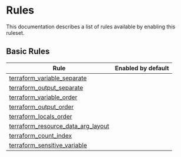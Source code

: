 # Rules

This documentation describes a list of rules available by enabling this ruleset.

## Basic Rules

| Rule                                                                              |Enabled by default|
|-----------------------------------------------------------------------------------| --- |
| [terraform_variable_separate](rules/terraform_variable_separate.md)               ||
| [terraform_output_separate](rules/terraform_output_separate.md)                   ||
| [terraform_variable_order](rules/terraform_variable_order.md)                     ||
| [terraform_output_order](rules/terraform_output_order.md)                         ||
| [terraform_locals_order](rules/terraform_locals_order.md)                         ||
| [terraform_resource_data_arg_layout](rules/terraform_resource_data_arg_layout.md) ||
| [terraform_count_index](rules/terraform_count_index.md)                           ||
| [terraform_sensitive_variable](rules/terraform_sensitive_variable.md)                  ||